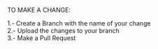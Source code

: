 TO MAKE A CHANGE:

1.- Create a Branch with the name of your change<br/>
2.- Upload the changes to your branch <br/>
3.- Make a Pull Request
